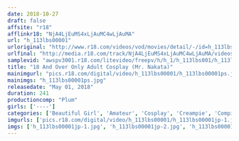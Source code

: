 ```yaml
---
date: 2018-10-27
draft: false
affsite: "r18"
afflinkr18: "NjA4LjEuMS4xLjAuMC4wLjAuMA"
url: "h_113lbs00001"
urloriginal: "http://www.r18.com/videos/vod/movies/detail/-/id=h_113lbs00001"
urlfinal: "http://media.r18.com/track/NjA4LjEuMS4xLjAuMC4wLjAuMA/videos/vod/movies/detail/-/id=h_113lbs00001"
samplevid: "awspv3001.r18.com/litevideo/freepv/h/h_1/h_113lbs001/h_113lbs001_dmb_w.mp4"
title: "18 And Over Only Adult Cosplay (Mr. Nakata)"
mainimgurl: "pics.r18.com/digital/video/h_113lbs00001/h_113lbs00001ps.jpg"
mainimgs: "h_113lbs00001ps.jpg"
releasedate: "May 01, 2018"
duration: 241
productioncomp: "Plum"
girls: ['----']
categories: ['Beautiful Girl', 'Amateur', 'Cosplay', 'Creampie', 'Compilation', 'Over 4 Hours']
imgurls: ['pics.r18.com/digital/video/h_113lbs00001/h_113lbs00001jp-1.jpg', 'pics.r18.com/digital/video/h_113lbs00001/h_113lbs00001jp-2.jpg', 'pics.r18.com/digital/video/h_113lbs00001/h_113lbs00001jp-3.jpg', 'pics.r18.com/digital/video/h_113lbs00001/h_113lbs00001jp-4.jpg', 'pics.r18.com/digital/video/h_113lbs00001/h_113lbs00001jp-5.jpg', 'pics.r18.com/digital/video/h_113lbs00001/h_113lbs00001jp-6.jpg', 'pics.r18.com/digital/video/h_113lbs00001/h_113lbs00001jp-7.jpg', 'pics.r18.com/digital/video/h_113lbs00001/h_113lbs00001jp-8.jpg', 'pics.r18.com/digital/video/h_113lbs00001/h_113lbs00001jp-9.jpg', 'pics.r18.com/digital/video/h_113lbs00001/h_113lbs00001jp-10.jpg', 'pics.r18.com/digital/video/h_113lbs00001/h_113lbs00001jp-11.jpg', 'pics.r18.com/digital/video/h_113lbs00001/h_113lbs00001jp-12.jpg', 'pics.r18.com/digital/video/h_113lbs00001/h_113lbs00001jp-13.jpg', 'pics.r18.com/digital/video/h_113lbs00001/h_113lbs00001jp-14.jpg', 'pics.r18.com/digital/video/h_113lbs00001/h_113lbs00001jp-15.jpg', 'pics.r18.com/digital/video/h_113lbs00001/h_113lbs00001jp-16.jpg', 'pics.r18.com/digital/video/h_113lbs00001/h_113lbs00001jp-17.jpg', 'pics.r18.com/digital/video/h_113lbs00001/h_113lbs00001jp-18.jpg', 'pics.r18.com/digital/video/h_113lbs00001/h_113lbs00001jp-19.jpg', 'pics.r18.com/digital/video/h_113lbs00001/h_113lbs00001jp-20.jpg']
imgs: ['h_113lbs00001jp-1.jpg', 'h_113lbs00001jp-2.jpg', 'h_113lbs00001jp-3.jpg', 'h_113lbs00001jp-4.jpg', 'h_113lbs00001jp-5.jpg', 'h_113lbs00001jp-6.jpg', 'h_113lbs00001jp-7.jpg', 'h_113lbs00001jp-8.jpg', 'h_113lbs00001jp-9.jpg', 'h_113lbs00001jp-10.jpg', 'h_113lbs00001jp-11.jpg', 'h_113lbs00001jp-12.jpg', 'h_113lbs00001jp-13.jpg', 'h_113lbs00001jp-14.jpg', 'h_113lbs00001jp-15.jpg', 'h_113lbs00001jp-16.jpg', 'h_113lbs00001jp-17.jpg', 'h_113lbs00001jp-18.jpg', 'h_113lbs00001jp-19.jpg', 'h_113lbs00001jp-20.jpg']
---
```

